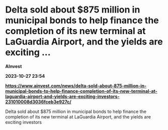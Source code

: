 # Delta sold about $875 million in municipal bonds to help finance the completion of its new terminal at LaGuardia Airport, and the yields are exciting ...
**AInvest**

**2023-10-27 23:54**

**https://www.ainvest.com/news/delta-sold-about-875-million-in-municipal-bonds-to-help-finance-completion-of-its-new-terminal-at-laguardia-airport-and-yields-are-exciting-investors-231010008d3036fceb3e927c/**

Delta sold about $875 million in municipal bonds to help finance the completion of its new terminal at LaGuardia Airport, and the yields are exciting investors